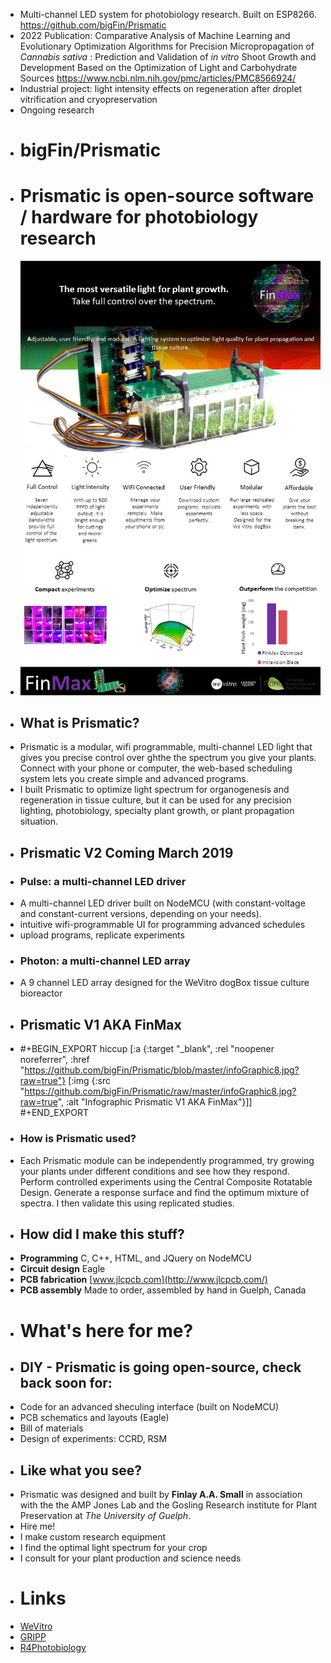 - Multi-channel LED system for photobiology research. Built on ESP8266.
  https://github.com/bigFin/Prismatic
- 2022 Publication: Comparative Analysis of Machine Learning and Evolutionary Optimization Algorithms for Precision Micropropagation of *Cannabis sativa* : Prediction and Validation of *in vitro* Shoot Growth and Development Based on the Optimization of Light and Carbohydrate Sources
  https://www.ncbi.nlm.nih.gov/pmc/articles/PMC8566924/
- Industrial project: light intensity effects on regeneration after droplet vitrification and cryopreservation
- Ongoing research
- # bigFin/Prismatic
- # [](https://github.com/bigFin/Prismatic#prismatic-is-open-source-software--hardware-for-photobiology-research) Prismatic is open-source software / hardware for photobiology research
- ![Infographic Prismatic V1 AKA FinMax](https://github.com/bigFin/Prismatic/raw/master/infoGraphic8.jpg?raw=true)
- ## [](https://github.com/bigFin/Prismatic#what-is-prismatic) What is Prismatic?
- Prismatic is a modular, wifi programmable, multi-channel LED light that gives you precise control over ghthe the spectrum you give your plants. Connect with your phone or computer, the web-based scheduling system lets you create simple and advanced programs.
- I built Prismatic to optimize light spectrum for organogenesis and regeneration in tissue culture, but it can be used for any precision lighting, photobiology, specialty plant growth, or plant propagation situation.
- ## [](https://github.com/bigFin/Prismatic#prismatic-v2-coming-march-2019) Prismatic V2 Coming March 2019
- ### [](https://github.com/bigFin/Prismatic#pulse-a-multi-channel-led-driver) Pulse: a multi-channel LED driver
- A multi-channel LED driver built on NodeMCU (with constant-voltage and constant-current versions, depending on your needs).
- intuitive wifi-programmable UI for programming advanced schedules
- upload programs, replicate experiments
- ### [](https://github.com/bigFin/Prismatic#photon-a-multi-channel-led-array) Photon: a multi-channel LED array
- A 9 channel LED array designed for the WeVitro dogBox tissue culture bioreactor
- ## [](https://github.com/bigFin/Prismatic#prismatic-v1-aka-finmax) Prismatic V1 AKA FinMax
- #+BEGIN_EXPORT hiccup
  [:a {:target "_blank", :rel "noopener noreferrer", :href "https://github.com/bigFin/Prismatic/blob/master/infoGraphic8.jpg?raw=true"} [:img {:src "https://github.com/bigFin/Prismatic/raw/master/infoGraphic8.jpg?raw=true", :alt "Infographic Prismatic V1 AKA FinMax"}]]
  #+END_EXPORT
- ### [](https://github.com/bigFin/Prismatic#how-is-prismatic-used) How is Prismatic used?
- Each Prismatic module can be independently programmed, try growing your plants under different conditions and see how they respond. Perform controlled experiments using the Central Composite Rotatable Design. Generate a response surface and find the optimum mixture of spectra. I then validate this using replicated studies.
- ## [](https://github.com/bigFin/Prismatic#how-did-i-make-this-stuff) How did I make this stuff?
- **Programming** C, C++, HTML, and JQuery on NodeMCU
- **Circuit design** Eagle
- **PCB fabrication** [www.jlcpcb.com](http://www.jlcpcb.com/)
- **PCB assembly** Made to order, assembled by hand in Guelph, Canada
- # [](https://github.com/bigFin/Prismatic#whats-here-for-me) What's here for me?
- ## [](https://github.com/bigFin/Prismatic#diy---prismatic-is-going-open-source-check-back-soon-for) DIY - Prismatic is going open-source, check back soon for:
- Code for an advanced sheculing interface (built on NodeMCU)
- PCB schematics and layouts (Eagle)
- Bill of materials
- Design of experiments: CCRD, RSM
- ## [](https://github.com/bigFin/Prismatic#like-what-you-see) Like what you see?
- Prismatic was designed and built by **Finlay A.A. Small** in association with the the AMP Jones Lab and the Gosling Research institute for Plant Preservation at *The University of Guelph*.
- Hire me!
- I make custom research equipment
- I find the optimal light spectrum for your crop
- I consult for your plant production and science needs
- # [](https://github.com/bigFin/Prismatic#links) Links
- [WeVitro](https://wevitro.com/)
- [GRIPP](http://http//gripp.ca/)
- [R4Photobiology](https://www.r4photobiology.info/)